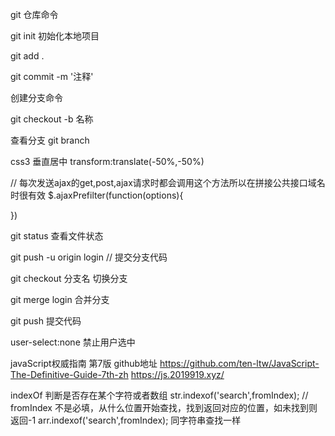 git 仓库命令

git init 初始化本地项目

git add . 

git commit -m '注释'

创建分支命令

git checkout -b 名称

查看分支
git branch

css3 垂直居中
transform:translate(-50%,-50%)

// 每次发送ajax的get,post,ajax请求时都会调用这个方法所以在拼接公共接口域名时很有效
$.ajaxPrefilter(function(options){

})

git status 查看文件状态

git push -u origin login // 提交分支代码

git checkout 分支名 切换分支

git merge login 合并分支

git push 提交代码


user-select:none 禁止用户选中


javaScript权威指南 第7版 github地址 
https://github.com/ten-ltw/JavaScript-The-Definitive-Guide-7th-zh 
https://js.2019919.xyz/

indexOf 
判断是否存在某个字符或者数组
str.indexof('search',fromIndex); // fromIndex 不是必填，从什么位置开始查找，找到返回对应的位置，如未找到则返回-1
arr.indexof('search',fromIndex); 同字符串查找一样